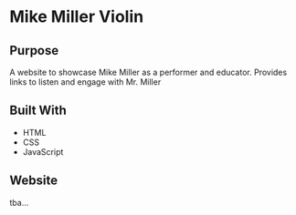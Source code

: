 # Mike Miller Violin
## Purpose
A website to showcase Mike Miller as a performer and educator. Provides links to listen and engage with Mr. Miller

## Built With
- HTML
- CSS
- JavaScript
## Website
tba...